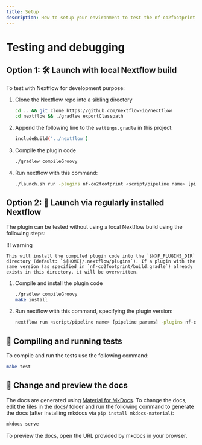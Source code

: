 ```yaml
---
title: Setup
description: How to setup your environment to test the nf-co2footprint plugin locally
---
```


# Testing and debugging

## Option 1: 🛠️ Launch with local Nextflow build

To test with Nextflow for development purpose:

1. Clone the Nextflow repo into a sibling directory

   ```bash
   cd .. && git clone https://github.com/nextflow-io/nextflow
   cd nextflow && ./gradlew exportClasspath
   ```
2. Append the following line to the `settings.gradle` in this project:

   ```bash
   includeBuild('../nextflow')
   ```
3. Compile the plugin code

   ```bash
   ./gradlew compileGroovy
   ```
4. Run nextflow with this command:

   ```bash
   ./launch.sh run -plugins nf-co2footprint <script/pipeline name> [pipeline params]
   ```

## Option 2: 🚀 Launch via regularly installed Nextflow

The plugin can be tested without using a local Nextflow build using the following steps:

!!! warning

    This will install the compiled plugin code into the `$NXF_PLUGINS_DIR` directory (default: `${HOME}/.nextflow/plugins`). If a plugin with the same version (as specified in `nf-co2footprint/build.gradle`) already exists in this directory, it will be overwritten. 

1. Compile and install the plugin code

   ```bash
   ./gradlew compileGroovy
   make install
   ```
2. Run nextflow with this command, specifying the plugin version:

   ```bash
   nextflow run <script/pipeline name> [pipeline params] -plugins nf-co2footprint@1.0.0
   ```


## 🧪 Compiling and running tests

To compile and run the tests use the following command:

```bash
make test
```


## 📄 Change and preview the docs

The docs are generated using [Material for MkDocs](https://squidfunk.github.io/mkdocs-material/). To change the docs, edit the files in the [docs/](https://github.com/nextflow-io/nf-co2footprint/tree/master/docs) folder and run the following command to generate the docs (after installing mkdocs via `pip install mkdocs-material`):

```bash
mkdocs serve
```

To preview the docs, open the URL provided by mkdocs in your browser.